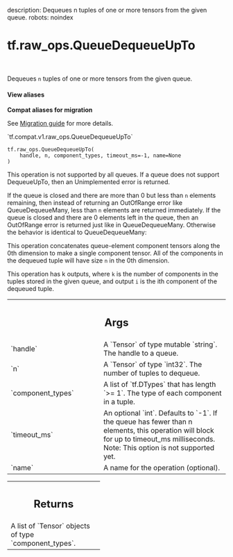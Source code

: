 description: Dequeues n tuples of one or more tensors from the given queue.
robots: noindex

# tf.raw_ops.QueueDequeueUpTo

<!-- Insert buttons and diff -->

<table class="tfo-notebook-buttons tfo-api nocontent" align="left">

</table>



Dequeues `n` tuples of one or more tensors from the given queue.


<section class="expandable">
  <h4 class="showalways">View aliases</h4>
  <p>
<b>Compat aliases for migration</b>
<p>See
<a href="https://www.tensorflow.org/guide/migrate">Migration guide</a> for
more details.</p>
<p>`tf.compat.v1.raw_ops.QueueDequeueUpTo`</p>
</p>
</section>

<pre class="devsite-click-to-copy prettyprint lang-py tfo-signature-link">
<code>tf.raw_ops.QueueDequeueUpTo(
    handle, n, component_types, timeout_ms=-1, name=None
)
</code></pre>



<!-- Placeholder for "Used in" -->

This operation is not supported by all queues.  If a queue does not support
DequeueUpTo, then an Unimplemented error is returned.

If the queue is closed and there are more than 0 but less than `n`
elements remaining, then instead of returning an OutOfRange error like
QueueDequeueMany, less than `n` elements are returned immediately.  If
the queue is closed and there are 0 elements left in the queue, then
an OutOfRange error is returned just like in QueueDequeueMany.
Otherwise the behavior is identical to QueueDequeueMany:

This operation concatenates queue-element component tensors along the
0th dimension to make a single component tensor.  All of the components
in the dequeued tuple will have size `n` in the 0th dimension.

This operation has k outputs, where `k` is the number of components in
the tuples stored in the given queue, and output `i` is the ith
component of the dequeued tuple.

<!-- Tabular view -->
 <table class="responsive fixed orange">
<colgroup><col width="214px"><col></colgroup>
<tr><th colspan="2"><h2 class="add-link">Args</h2></th></tr>

<tr>
<td>
`handle`<a id="handle"></a>
</td>
<td>
A `Tensor` of type mutable `string`. The handle to a queue.
</td>
</tr><tr>
<td>
`n`<a id="n"></a>
</td>
<td>
A `Tensor` of type `int32`. The number of tuples to dequeue.
</td>
</tr><tr>
<td>
`component_types`<a id="component_types"></a>
</td>
<td>
A list of `tf.DTypes` that has length `>= 1`.
The type of each component in a tuple.
</td>
</tr><tr>
<td>
`timeout_ms`<a id="timeout_ms"></a>
</td>
<td>
An optional `int`. Defaults to `-1`.
If the queue has fewer than n elements, this operation
will block for up to timeout_ms milliseconds.
Note: This option is not supported yet.
</td>
</tr><tr>
<td>
`name`<a id="name"></a>
</td>
<td>
A name for the operation (optional).
</td>
</tr>
</table>



<!-- Tabular view -->
 <table class="responsive fixed orange">
<colgroup><col width="214px"><col></colgroup>
<tr><th colspan="2"><h2 class="add-link">Returns</h2></th></tr>
<tr class="alt">
<td colspan="2">
A list of `Tensor` objects of type `component_types`.
</td>
</tr>

</table>

